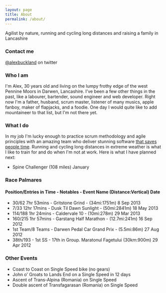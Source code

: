 ```yaml
---
layout: page
title: About
permalink: /about/
---
```


Agilist by nature, running and cycling long distances and raising a family in Lancashire

### Contact me

[@alexbuckland](https://twitter.com/alexbuckland) on twitter

### Who I am

I'm Alex, 30 years old and living on the lumpy frothy edge of the west Pennine Moors in Darwen, Lancashire. I've been a few other things in the past, like a labourer, bartender, sound engineer and web developer. Right now I'm a father, husband, scrum master, listener of many musics, apple fanboy, maker of flapjacks, and a foodie. One day I would quite like to add mountaineer to that list, but I'm not there yet.

### What I do

In my job I'm lucky enough to practice scrum methodology and agile principles with an amazing team who deliver stunning software [that saves people time](http://connectchildcare.co.uk).
Running and cycling long distances in extreme weather is what I like to train for and do when I'm not at work.
Here is what I have planned next:

- Spine Challenger (108 miles) January

### Race Palmares 
#### Position/Entries in Time - Notables - Event Name (Distance:Vertical) Date

- 30/62 7hr 53mins - Gritstone Grind - (34mi:1751m) 8 Sep 2013  
- 7/33 12hr 17mins - Dusk Til Dawn Sunlight - (50mi:2841m) 18 May 2013  
- 114/188 1hr 24mins - Caldervale 10 - (10mi:278m) 29 Mar 2013  
- 160/215 1hr 57mins - Garstang Half Marathon - (12.7mi:241m) 16 Sep 2012  
- 1st Team/8 Teams - Darwen Pedal Car Grand Prix - (5.5mi:86m) 27 Aug 2012  
- 38th/193 - 1st SS - 17th in Group. Maratonul Fagetului (30km:900m) 29 Apr 2012  

### Other Events

- Coast to Coast on Single Speed bike (no gears)
- John o' Groats to Lands End on a Single Speed in 12 days
- Ascent of Trans-Alpina (Romania) on Single Speed
- Double ascent of Transfagarasan (Romania) on Single Speed